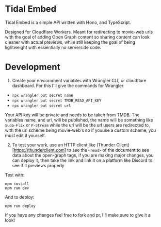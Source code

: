 # Tidal Embed

Tidal Embed is a simple API written with Hono, and TypeScript.

 Designed for Cloudflare Workers. Meant for redirecting to movie-web urls with the goal of adding Open Graph content so sharing content can look cleaner with actual previews, while still keeping the goal of being lightweight with essientially no serverside code.

# Development

1. Create your enviornment variables with Wrangler CLI, or cloudflare dashboard. For this I'll give the commands for Wrangler:
- `npx wrangler put secret name`
- `npx wrangler put secret TMDB_READ_API_KEY`
- `npx wrangler put secret url`

Your API key will be private and needs to be taken from TMDB. The variables name, and url, will be published, the name will be something like `Sudo-Flix` or `P-Stream` while the url will be the url users are redirected to, with the url scheme being movie-web's so if youuse a custom scheme, you must edit it yourself.

2. To test your work, use an HTTP client like (Thunder Client)[https://thunderclient.com] to see the `<head>` of the document to see data about the open-graph tags, if you are making major changes, you can deploy it, then take the link and link it on a platform like Discord to see if it previews properly

Test with:
```
npm install
npm run dev
```

And to deploy:

```
npm run deploy
```


If you have any changes feel free to fork and pr, I'll make sure to give it a look!